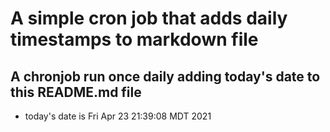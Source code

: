 A simple cron job that adds daily timestamps to markdown file
============================================================
## A chronjob run once daily adding today's date to this README.md file
* today's date is Fri Apr 23 21:39:08 MDT 2021
